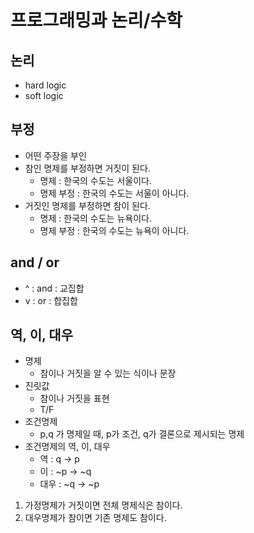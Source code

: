 # 프로그래밍과 논리/수학
## 논리
- hard logic
- soft logic
## 부정 
- 어떤 주장을 부인
- 참인 명제를 부정하면 거짓이 된다.
    - 명제 : 한국의 수도는 서울이다.
    - 명제 부정 : 한국의 수도는 서울이 아니다.
- 거짓인 명제를 부정하면 참이 된다.
    - 명제 : 한국의 수도는 뉴욕이다.
    - 명제 부정 : 한국의 수도는 뉴욕이 아니다.
## and / or
- ^ : and : 교집합
- v : or : 합집합
## 역, 이, 대우
- 명제 
    - 참이나 거짓을 알 수 있는 식이나 문장
- 진릿값
    - 참이나 거짓을 표현
    - T/F 
- 조건명제 
    - p,q 가 명제일 때, p가 조건, q가 결론으로 제시되는 명제
- 조건명제의 역, 이, 대우
    - 역 : q -> p
    - 이 : ~p -> ~q
    - 대우 : ~q -> ~p
1. 가정명제가 거짓이면 전체 명제식은 참이다.
2. 대우명제가 참이면 기존 명제도 참이다.
